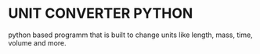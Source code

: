 # UNIT CONVERTER PYTHON 
python based programm that is built to change units like length, mass, time, volume and more.
